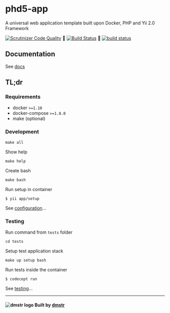 phd5-app
========

A universal web application template built upon Docker, PHP and Yii 2.0 Framework

[![Scrutinizer Code Quality](https://scrutinizer-ci.com/g/dmstr/phd5-app/badges/quality-score.png?b=master)](https://scrutinizer-ci.com/g/dmstr/phd5-app/?branch=master)
:construction_worker: [![Build Status](https://travis-ci.org/dmstr/phd5-app.svg?branch=master)](https://travis-ci.org/dmstr/phd5-app)
:wolf: [![build status](https://git.hrzg.de/dmstr/phd5-app/badges/master/build.svg)](https://git.hrzg.de/dmstr/phd5-app/commits/master)

Documentation
-------------
 
See [docs](https://github.com/dmstr/phd5-docs)

TL;dr
-----

### Requirements

- docker `>=1.10`
- docker-compose `>=1.8.0`
- make (optional)

### Development

    make all

Show help

    make help

Create bash    
    
    make bash

Run setup in container    
    
    $ yii app/setup

See [configuration](https://github.com/dmstr/phd5-docs/blob/master/guide/development/configuration.md)...


### Testing

Run command from `tests` folder

    cd tests

Setup test application stack    
    
    make up setup bash
    
Run tests inside the container    
      
    $ codecept run      

See [testing](https://github.com/dmstr/phd5-docs/blob/master/guide/development/testing.md)...   


---

#### ![dmstr logo](http://t.phundament.com/dmstr-16-cropped.png) Built by [dmstr](http://diemeisterei.de)        
